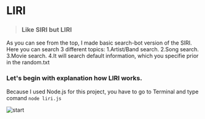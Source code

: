 # **LIRI**
> ### **Like SIRI but LIRI** ###

As you can see from the top, I made basic search-bot version of the SIRI. 
Here you can search 3 different topics:
1.Artist/Band search.
2.Song search.
3.Movie search.
4.It will search default information, which you specifie prior in the random.txt

### Let's begin with explanation how LIRI works. ###

Because I used Node.js for this project, you have to go to Terminal and type comand `node liri.js`

![start](https://github.com/Oleksii13/LIRI/tree/master/print_screen/start.png)

